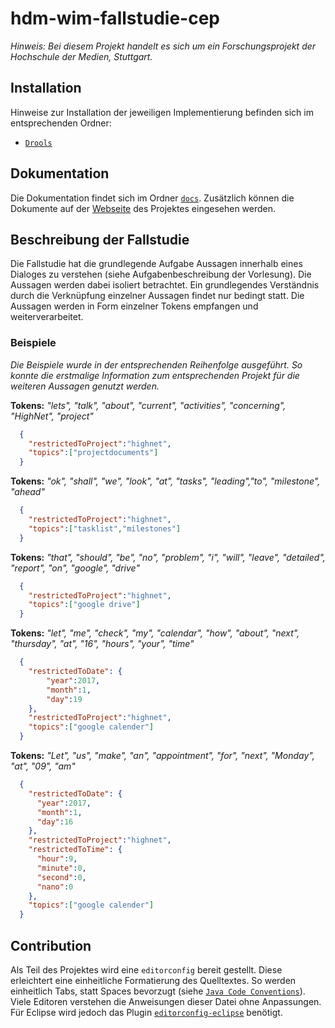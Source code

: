 # hdm-wim-fallstudie-cep

*Hinweis: Bei diesem Projekt handelt es sich um ein Forschungsprojekt der Hochschule der Medien, Stuttgart.*


## Installation
Hinweise zur Installation der jeweiligen Implementierung befinden sich im entsprechenden Ordner:
*   [`Drools`](https://github.com/Purii/hdm-wim-fallstudie-cep/tree/master/drools/README.md)

## Dokumentation
Die Dokumentation findet sich im Ordner [`docs`](https://github.com/Purii/hdm-wim-fallstudie-cep/tree/master/docs). Zusätzlich können die Dokumente auf der [Webseite](https://purii.github.io/hdm-wim-fallstudie-cep/) des Projektes eingesehen werden.


## Beschreibung der Fallstudie
Die Fallstudie hat die grundlegende Aufgabe Aussagen innerhalb eines Dialoges zu verstehen (siehe Aufgabenbeschreibung der Vorlesung). Die Aussagen werden dabei isoliert betrachtet. Ein grundlegendes Verständnis durch die Verknüpfung einzelner Aussagen findet nur bedingt statt.
Die Aussagen werden in Form einzelner Tokens empfangen und weiterverarbeitet.

### Beispiele
*Die Beispiele wurde in der entsprechenden Reihenfolge ausgeführt. So konnte die erstmalige Information zum entsprechenden Projekt für die weiteren Aussagen genutzt werden.*

**Tokens:** *"lets", "talk", "about", "current",  "activities", "concerning", "HighNet", "project"*

```json
  {
    "restrictedToProject":"highnet",
    "topics":["projectdocuments"]
  }
```

 **Tokens:** *"ok", "shall", "we", "look", "at", "tasks", "leading","to", "milestone", "ahead"*

```json
  {
    "restrictedToProject":"highnet",
    "topics":["tasklist","milestones"]
  }
```

**Tokens:** *"that", "should", "be", "no", "problem", "i", "will", "leave", "detailed", "report", "on", "google", "drive"*

```json
  {
    "restrictedToProject":"highnet",
    "topics":["google drive"]
  }
```

**Tokens:** *"let", "me", "check", "my", "calendar", "how", "about", "next", "thursday", "at", "16", "hours", "your", "time"*

```json
  {
    "restrictedToDate": {
        "year":2017,
        "month":1,
        "day":19
    },
    "restrictedToProject":"highnet",
    "topics":["google calender"]
  }
```

**Tokens:** *"Let", "us", "make", "an", "appointment", "for", "next", "Monday", "at", "09", "am"*

```json
  {
    "restrictedToDate": {
      "year":2017,
      "month":1,
      "day":16
    },
    "restrictedToProject":"highnet",
    "restrictedToTime": {
      "hour":9,
      "minute":0,
      "second":0,
      "nano":0
    },
    "topics":["google calender"]
  }
```


## Contribution
Als Teil des Projektes wird eine `editorconfig` bereit gestellt. Diese erleichtert eine einheitliche Formatierung des Quelltextes. So werden einheitlich Tabs, statt Spaces bevorzugt (siehe [`Java Code Conventions`](http://www.oracle.com/technetwork/java/javase/documentation/codeconventions-136091.html)). Viele Editoren verstehen die Anweisungen dieser Datei ohne Anpassungen. Für Eclipse wird jedoch das Plugin [`editorconfig-eclipse`](https://marketplace.eclipse.org/content/editorconfig-eclipse) benötigt.
